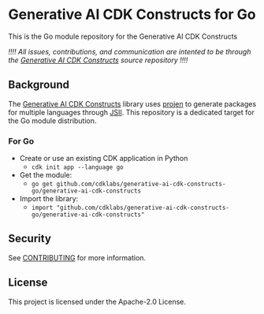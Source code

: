 # Generative AI CDK Constructs for Go

This is the Go module repository for the Generative AI CDK Constructs

*!!!! All issues, contributions, and communication are intented to be through the
[Generative AI CDK Constructs](https://github.awslabs/generative-ai-cdk-constructs)
source repository !!!!*

## Background

The [Generative AI CDK Constructs](https://github.awslabs/generative-ai-cdk-constructs) library uses [projen](https://github.com/projen/projen) to generate packages for multiple languages through [JSII](https://github.com/aws/jsii). This repository is a dedicated target for the Go module distribution.

### For Go
- Create or use an existing CDK application in Python
  - `cdk init app --language go`
- Get the module:
  - `go get github.com/cdklabs/generative-ai-cdk-constructs-go/generative-ai-cdk-constructs`
- Import the library:
  - `import "github.com/cdklabs/generative-ai-cdk-constructs-go/generative-ai-cdk-constructs"`

## Security

See [CONTRIBUTING](https://github.com/awslabs/generative-ai-cdk-constructs/blob/main/CONTRIBUTING.md#security-issue-notifications) for more information.

## License

This project is licensed under the Apache-2.0 License.

